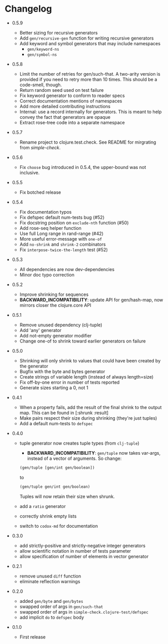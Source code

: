 # Changelog

* 0.5.9
    * Better sizing for recursive generators
    * Add `gen/recursive-gen` function for writing recursive generators
    * Add keyword and symbol generators that may include namespaces
        * `gen/keyword-ns`
        * `gen/symbol-ns`

* 0.5.8
    * Limit the number of retries for gen/such-that. A two-arity version is
      provided if you need to retry more than 10 times. This should be a
      code-smell, though.
    * Return random seed used on test failure
    * Fix keyword generator to conform to reader specs
    * Correct documentation mentions of namespaces
    * Add more detailed contributing instructions
    * Internal: use a record internally for generators. This is meant to help
      convey the fact that generators are opaque
    * Extract rose-tree code into a separate namespace

* 0.5.7
    * Rename project to clojure.test.check. See README for mirgrating
    from _simple-check_.

* 0.5.6
    * Fix `choose` bug introduced in 0.5.4, the upper-bound was not inclusive.

* 0.5.5
    * Fix botched release

* 0.5.4
    * Fix documentation typos
    * Fix defspec default num-tests bug (#52)
    * Fix docstring position on `exclude-nth` function (#50)
    * Add rose-seq helper function
    * Use full Long range in rand-range (#42)
    * More useful error-message with `one-of`
    * Add `no-shrink` and `shrink-2` combinators
    * Fix `interpose-twice-the-length` test (#52)

* 0.5.3
    * All dependencies are now dev-dependencies
    * Minor doc typo correction

* 0.5.2
    * Improve shrinking for sequences
    * __BACKWARD_INCOMPATIBILITY__: update API for gen/hash-map,
    now mirrors closer the clojure.core API

* 0.5.1
    * Remove unused dependency (clj-tuple)
    * Add 'any' generator
    * Add not-empty generator modifier
    * Change one-of to shrink toward earlier generators on failure

* 0.5.0
    * Shrinking will only shrink to values that could have been created by the
      generator
    * Bugfix with the byte and bytes generator
    * Create strings of variable length (instead of always length=size)
    * Fix off-by-one error in number of tests reported
    * Generate sizes starting a 0, not 1

* 0.4.1
    * When a property fails, add the result of the final shrink to the output
      map. This can be found in [:shrunk :result]
    * Make pairs respect their size during shrinking (they're just tuples)
    * Add a default num-tests to `defspec`

* 0.4.0
    * tuple generator now creates tuple types (from `clj-tuple`)
        * __BACKWARD_INCOMPATIBILITY__: `gen/tuple` now takes var-args, instead
        of a vector of arguments. So change:

        ```clojure
        (gen/tuple [gen/int gen/boolean])
        ```

        to

        ```clojure
        (gen/tuple gen/int gen/boolean)
        ```

        Tuples will now retain their size when shrunk.

    * add a `ratio` generator
    * correctly shrink empty lists
    * switch to `codox-md` for documentation

* 0.3.0
    * add strictly-positive and strictly-negative integer generators
    * allow scientific notation in number of tests parameter
    * allow specification of number of elements in vector generator

* 0.2.1
    * remove unused `diff` function
    * eliminate reflection warnings

* 0.2.0
    * added `gen/byte` and `gen/bytes`
    * swapped order of args in `gen/such-that`
    * swapped order of args in `simple-check.clojure-test/defspec`
    * add implicit `do` to `defspec` body

* 0.1.0
    * First release
